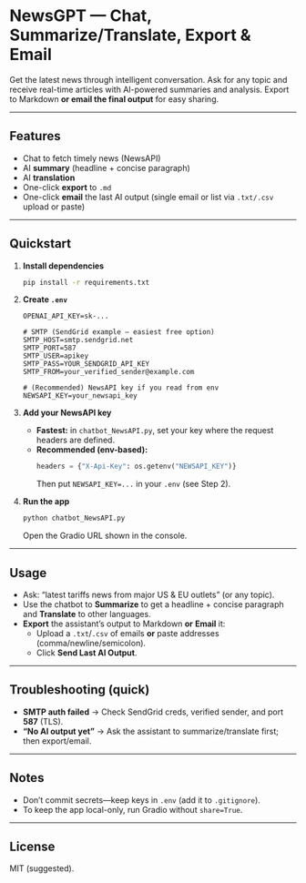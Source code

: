 # NewsGPT — Chat, Summarize/Translate, Export & Email

Get the latest news through intelligent conversation. Ask for any topic and receive real-time articles with AI-powered summaries and analysis. Export to Markdown **or email the final output** for easy sharing.

---

## Features
- Chat to fetch timely news (NewsAPI)
- AI **summary** (headline + concise paragraph)
- AI **translation**
- One-click **export** to `.md`
- One-click **email** the last AI output (single email or list via `.txt/.csv` upload or paste)

---

## Quickstart

1. **Install dependencies**
   ```bash
   pip install -r requirements.txt
   ```

2. **Create `.env`**
   ```env
   OPENAI_API_KEY=sk-...

   # SMTP (SendGrid example — easiest free option)
   SMTP_HOST=smtp.sendgrid.net
   SMTP_PORT=587
   SMTP_USER=apikey
   SMTP_PASS=YOUR_SENDGRID_API_KEY
   SMTP_FROM=your_verified_sender@example.com

   # (Recommended) NewsAPI key if you read from env
   NEWSAPI_KEY=your_newsapi_key
   ```

3. **Add your NewsAPI key**
   - **Fastest:** in `chatbot_NewsAPI.py`, set your key where the request headers are defined.
   - **Recommended (env-based):**
     ```python
     headers = {"X-Api-Key": os.getenv("NEWSAPI_KEY")}
     ```
     Then put `NEWSAPI_KEY=...` in your `.env` (see Step 2).

4. **Run the app**
   ```bash
   python chatbot_NewsAPI.py
   ```
   Open the Gradio URL shown in the console.

---

## Usage
- Ask: “latest tariffs news from major US & EU outlets” (or any topic).
- Use the chatbot to **Summarize** to get a headline + concise paragraph and **Translate** to other languages.
- **Export** the assistant’s output to Markdown **or** **Email** it:
  - Upload a `.txt`/`.csv` of emails **or** paste addresses (comma/newline/semicolon).
  - Click **Send Last AI Output**.

---

## Troubleshooting (quick)
- **SMTP auth failed** → Check SendGrid creds, verified sender, and port **587** (TLS).
- **“No AI output yet”** → Ask the assistant to summarize/translate first; then export/email.

---

## Notes
- Don’t commit secrets—keep keys in `.env` (add it to `.gitignore`).
- To keep the app local-only, run Gradio without `share=True`.

---

## License
MIT (suggested).
